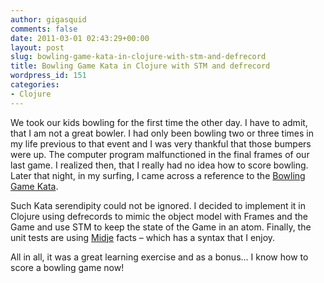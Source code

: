 ```yaml
---
author: gigasquid
comments: false
date: 2011-03-01 02:43:29+00:00
layout: post
slug: bowling-game-kata-in-clojure-with-stm-and-defrecord
title: Bowling Game Kata in Clojure with STM and defrecord
wordpress_id: 151
categories:
- Clojure
---
```


We took our kids bowling for the first time the other day. I have to admit, that I am not a great bowler. I had only been bowling two or three times in my life previous to that event and I was very thankful that those bumpers were up. The computer program malfunctioned in the final frames of our last game. I realized then, that I really had no idea how to score bowling. Later that night, in my surfing, I came across a reference to the [Bowling Game Kata](http://butunclebob.com/ArticleS.UncleBob.TheBowlingGameKata).

Such Kata serendipity could not be ignored. I decided to implement it in Clojure using defrecords to mimic the object model with Frames and the Game and use STM to keep the state of the Game in an atom. Finally, the unit tests are using [Midje](https://github.com/marick/Midje) facts – which has a syntax that I enjoy.

All in all, it was a great learning exercise and as a bonus... I know how to score a bowling game now!
